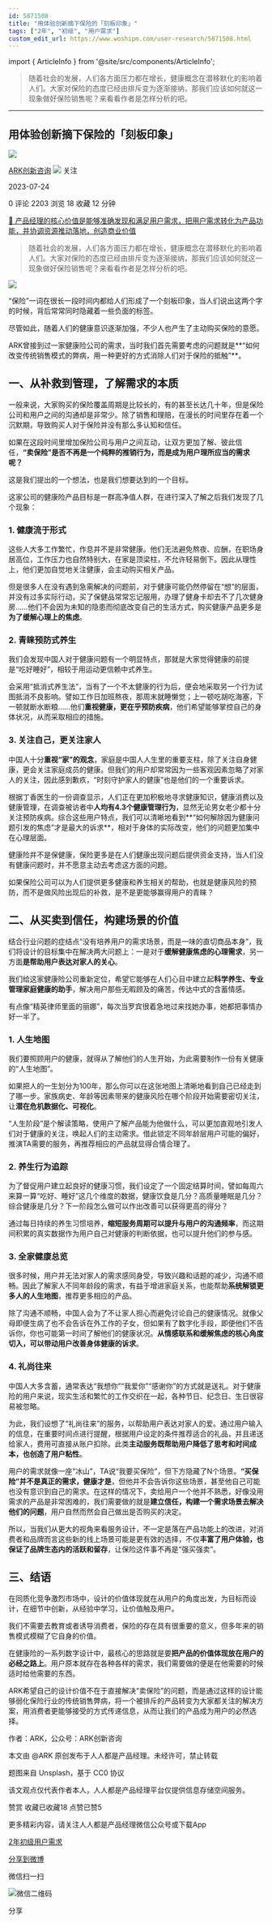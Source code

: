 ```yaml
---
id: 5871508
title: "用体验创新摘下保险的「刻板印象」"
tags: ["2年", "初级", "用户需求"]
custom_edit_url: https://www.woshipm.com/user-research/5871508.html
---
```

import { ArticleInfo } from '@site/src/components/ArticleInfo';

<ArticleInfo
    author="ARK创新咨询"
    authorLink="https://www.woshipm.com/u/820181"
    published="2023-07-24"
    views={2203}
    comments={0}
    collects={18}
/>

> 随着社会的发展，人们各方面压力都在增长，健康概念在潜移默化的影响着人们。大家对保险的态度已经由排斥变为逐渐接纳，那我们应该如何就这一现象做好保险销售呢？来看看作者是怎样分析的吧。

---

## 用体验创新摘下保险的「刻板印象」

[![](https://image.woshipm.com/wp-files/2019/01/2wxxcWtr8KHBtv3hlsv9.jpeg!/both/72x72)](https://www.woshipm.com/u/820181)

[ARK创新咨询](https://www.woshipm.com/u/820181) ![](https://static.woshipm.com/tag/1101_1@2x.png) 关注

2023-07-24

0 评论 2203 浏览 18 收藏 12 分钟

[🔗 产品经理的核心价值是能够准确发现和满足用户需求，把用户需求转化为产品功能，并协调资源推动落地，创造商业价值](https://ke.qidianla.com/courses/90pm)

> 随着社会的发展，人们各方面压力都在增长，健康概念在潜移默化的影响着人们。大家对保险的态度已经由排斥变为逐渐接纳，那我们应该如何就这一现象做好保险销售呢？来看看作者是怎样分析的吧。

![](https://image.woshipm.com/2023/04/13/8b7e302a-d9eb-11ed-a6e8-00163e0b5ff3.jpg)

“保险”一词在很⻓⼀段时间内都给⼈们形成了⼀个刻板印象，当人们说出这两个字的时候，背后常常同时隐藏着一些负面的标签。

尽管如此，随着人们的健康意识逐渐加强，不少人也产⽣了主动购买保险的意愿。

ARK曾接到过一家健康险公司的需求，当时我们首先需要考虑的问题就是**“如何改变传统销售模式的弊病，用一种更好的方式消除人们对于保险的抵触”**。

## 一、从补救到管理，了解需求的本质

一般来说，大家购买的保险覆盖周期是比较长的，有的甚至长达几十年，但是保险公司和用户之间的沟通却是非常少。除了销售和理赔，在漫长的时间里存在着一个沉默期，导致购买人对于保险并没有那么多认知和信任。

如果在这段时间里增加保险公司与用户之间互动，让双方更加了解、彼此信任，**“卖保险”是否不再是一个纯粹的推销行为，而是成为用户理所应当的需求呢？**

这是我们提出的一个想法，也是我们想要达到的一个目标。

这家公司的健康险产品目标是一群高净值人群，在进行深入了解之后我们发现了几个现象：

### 1\. 健康流于形式

这些人大多工作繁忙，作息并不是非常健康。他们无法避免熬夜、应酬，在职场身居高位，工作压力也自然特别大，在家是顶梁柱，不允许轻易倒下。因此从理性上，他们更加自觉地关注健康，会主动购买相关产品。

但是很多人在没有遇到急需解决的问题前，对于健康可能仍然停留在“想”的层面，并没有过多实际行动，买了保健品常常忘记服用，办理了健身卡却去不了几次健身房……他们不会因为未知的隐患而彻底改变自己的生活方式，购买健康产品更多是**为了缓解心理上的焦虑**。

### 2\. 青睐预防式养生

我们会发现中国人对于健康问题有一个明显特点，那就是大家觉得健康的前提是“吃好睡好”，相较于用运动更信赖中式养生。

会采用“抵消式养生法”，当有了一个不太健康的行为后，便会地采取另一个行为试图抵消不良影响。譬如工作日加班熬夜，那周末就睡懒觉；上一顿吃胡吃海塞，下一顿就断水断粮……他们**重视健康，更在乎预防疾病**，他们希望能够掌控自己的身体状况，从而采取相应的措施。

### 3\. 关注自己，更关注家人

中国人十分**重视“家”的观念**，家庭是中国人人生里的重要支柱，除了关注自身健康，更会关注家庭成员的健康。但我们的用户却常常因为一些客观因素忽略了对家人的关注，因此感到歉疚，“时刻守护家人的健康”也是他们的一个重要诉求。

根据丁香医生的一份调查显示，人们正在更加积极地寻求健康知识，健康消费以及健康管理，在调查被访者中**人均有4.3个健康管理行为**，显然无论男女老少都十分关注预防疾病。综合这些用户特点，我们可以清晰地看到**“如何解除因为健康问题引发的焦虑”才是最大的诉求**，相对于身体的实际改变，他们的问题更加集中在心理层面。

健康险并不是保健康，保险更多是在人们健康出现问题后提供资金支持，当人们没有健康问题时，并不愿意主动去考虑这方面的问题。

如果保险公司可以为人们提供更多健康和养生相关的帮助，也就是健康风险的预防，而不是做风险出现后的补救，是不是更能够赢得用户的青睐？

## 二、从买卖到信任，构建场景的价值

结合行业问题的症结点“没有培养⽤户的需求场景，⽽是⼀味的直切商品本身”，我们将设计的目标集中在解决两大问题上：一是对于**缓解健康焦虑的心理需求**，另一方面**是帮助用户表达对家人的关心**。

我们给这家健康险公司重新定位，希望它能够在人们心目中建立起**科学养生、专业管理家庭健康的助手**，解决用户那些⽆暇顾及的痛苦，传达中式的含蓄情感。

有点像“精英律师⾥⾯的丽娜”，每次当罗宾很着急地过来找她办事，她都把事情办好⼀半了。

### 1\. 人生地图

我们要照顾⽤户的健康，就得从了解他们的⼈⽣开始，为此需要制作一份有关健康的“人生地图”。

如果把人的一生划分为100年，那么你可以在这张地图上清晰地看到自己已经走到了哪一步。家族病史、年龄等因素带来的健康风险在哪个阶段开始需要密切关注，让**潜在危机数据化、可视化**。

“⼈⽣阶段”是个解读策略，使用户了解产品能为他做什么，可以更加直观地引发人们对于健康的关注，唤起人们的主动需求。借此锁定不同年龄层⽤户可能的偏好，推演TA需要的服务，再推荐相应的产品就显得合情合理了。

### 2\. 养生行为追踪

为了督促用户建立起良好的健康习惯，我们设定了一个固定结算时间，譬如每周六来算一算“吃好、睡好”这几个维度的数据，健康饮食是几分？高质量睡眠是几分？综合健康是几分？下一阶段怎么做可以作出改善可以获得更高的得分？

通过每日持续的养生习惯培养，**缩短服务周期可以提升与用户的沟通频率**，而这期间积累的真实数据作为用户自己对健康的判断依据，也可以提升他们的参与感。

### 3\. 全家健康总览

很多时候，⽤户并无法对家人的需求感同身受，导致兴趣和话题的减少，沟通不顺畅。因此了解家人不同年龄段的需求，有益于增进家庭关系，也能帮助**系统解锁更多人的人生地图**，推荐更多相应的产品。

除了沟通不顺畅，中国人会为了不让家人担心而避免讨论自己的健康情况。就像父母即便生病了也不会告诉在外工作的子女，但如果有了数字化手段，即便他们不告诉你，你也可能第一时间了解他们的健康状况。**从情感联系和缓解焦虑的核心角度切入，可以带动用户改善身体健康的诉求**。

### 4\. 礼尚往来

中国⼈大多含蓄，通常表达“我想你”“我爱你”“感谢你”的方式就是送礼。对于健康险的用户来说，现实生活和繁忙的工作交织在⼀起，各种节⽇、纪念⽇、⽣⽇很容易被忽略。

为此，我们设想了“礼尚往来”的服务，以帮助用户表达对家人的爱。通过用户输入的信息，在重要时间点进行提醒，根据用户设定的条件推荐适合的礼品，并且递送给家人，费用可直接从账户扣除。此类**主动服务既帮助用户降低了思考和时间成本，也创造了用户粘性**。

用户的需求就像一座“冰山”，TA说“我要买保险”，但下方隐藏了N个场景。**“买保险”并不是真正的需求，健康才是**，但他并不会告诉你这些场景，甚至他自己可能也没有意识到自己的需求。在这样的情况下，卖给⽤户⼀个他并不熟悉，好像没用需求的产品是⾮常困难的，我们需要做的就是**建立信任，构建⼀个需求场景去解决他们的问题**，用户⾃然⽽然会自己做出是否购买的决定。

所以，当我们从更大的视角来看服务设计，不一定是落在产品功能上的改进，对消费者和品牌而言这些新的线上场景可能是更有效的选择，不仅**丰富了用户体验，也保证了品牌生态内的活跃和留存**，让保险这件事不再是“强买强卖”。

## 三、结语

在同质化竞争激烈市场中，设计的价值体现就在从用户的角度出发，为目标而设计，在细节中创新，从经验中学习，让价值触及用户。

我们不需要去教育或者诱导消费者，保险的存在具有很重要的意义，但多年来的销售模式模糊了它自身的价值。

在健康险的一系列数字设计中，最核心的思路就是要**把产品的价值体现放在用户的必经之路上**。用户原本就存在各种各样的需求，我们需要做的便是在他需要的时候适时给他需要的东西。

ARK希望自己的设计价值不在于直接解决“卖保险”的问题，而是通过这样的设计能够弱化保险行业的传统销售弊病，将一个被排斥的产品转变为大家都关注的解决方案，用消费者更能够接受的方式传递信息，从而让我们的产品成为用户的必然选择。

作者：ARK，公众号：ARK创新咨询

本文由 @ARK 原创发布于人人都是产品经理。未经许可，禁止转载

题图来自 Unsplash，基于 CC0 协议

该文观点仅代表作者本人，人人都是产品经理平台仅提供信息存储空间服务。

赞赏 收藏已收藏18 点赞已赞5

更多精彩内容，请关注人人都是产品经理微信公众号或下载App

[2年](https://www.woshipm.com/tag/2%e5%b9%b4)[初级](https://www.woshipm.com/tag/%e5%88%9d%e7%ba%a7)[用户需求](https://www.woshipm.com/tag/%e7%94%a8%e6%88%b7%e9%9c%80%e6%b1%82)

[分享到微博](https://service.weibo.com/share/share.php?appkey=2775287854&title=用体验创新摘下保险的「刻板印象」&url=https://www.woshipm.com/user-research/5871508.html&pic=https://image.woshipm.com/2023/04/13/8b7e302a-d9eb-11ed-a6e8-00163e0b5ff3.jpg)

微信扫一扫

![微信二维码](https://api.pwmqr.com/qrcode/create/?url=https://www.woshipm.com/user-research/5871508.html)

分享